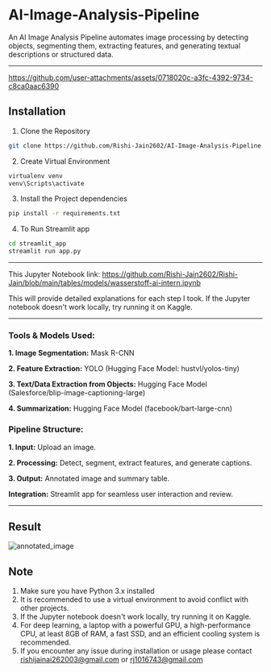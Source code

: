 # AI-Image-Analysis-Pipeline
 An AI Image Analysis Pipeline automates image processing by detecting objects, segmenting them, extracting features, and generating textual descriptions or structured data.
*****


https://github.com/user-attachments/assets/0718020c-a3fc-4392-9734-c8ca0aac6390


## Installation
1. Clone the Repository
``` bash
git clone https://github.com/Rishi-Jain2602/AI-Image-Analysis-Pipeline.git
```
2. Create Virtual Environment
```bash
virtualenv venv
venv\Scripts\activate
```
3. Install the Project dependencies
```bash
pip install -r requirements.txt
```
4. To Run Streamlit app
```bash
cd streamlit_app
streamlit run app.py
```

****

This Jupyter Notebook link: https://github.com/Rishi-Jain2602/Rishi-Jain/blob/main/tables/models/wasserstoff-ai-intern.ipynb

This will provide detailed explanations for each step I took. If the Jupyter notebook doesn't work locally, try running it on Kaggle.
****
### Tools & Models Used:

**1. Image Segmentation:** Mask R-CNN

**2. Feature Extraction:** YOLO (Hugging Face Model: hustvl/yolos-tiny)

**3. Text/Data Extraction from Objects:** Hugging Face Model (Salesforce/blip-image-captioning-large)

**4. Summarization:** Hugging Face Model (facebook/bart-large-cnn)


### Pipeline Structure:

**1. Input:** Upload an image.

**2. Processing:** Detect, segment, extract features, and generate captions.

**3. Output:** Annotated image and summary table.

**Integration:** Streamlit app for seamless user interaction and review.

****

## Result

![annotated_image](https://github.com/user-attachments/assets/3079d0bc-3f65-4958-9e9c-e7bc757288ad)



## Note
1. Make sure you have Python 3.x installed
2. It is recommended to use a virtual environment to avoid conflict with other projects.
3. If the Jupyter notebook doesn't work locally, try running it on Kaggle.
4. For deep learning, a laptop with a powerful GPU, a high-performance CPU, at least 8GB of RAM, a fast SSD, and an efficient cooling system is recommended.
5. If you encounter any issue during installation or usage please contact rishijainai262003@gmail.com or rj1016743@gmail.com




